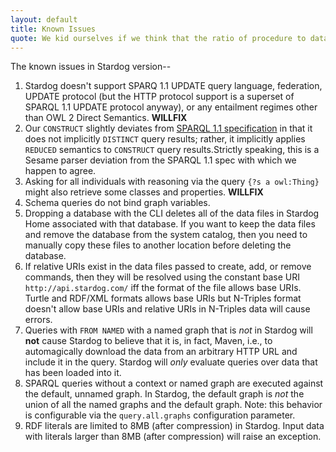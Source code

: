 ```yaml
---
layout: default
title: Known Issues
quote: We kid ourselves if we think that the ratio of procedure to data in an active data-base system can be made arbitrarily small or even kept small.
---
```


The known issues in Stardog <t>version</t>--

1. Stardog doesn't support SPARQ 1.1 UPDATE query
    language, federation, UPDATE protocol (but the HTTP protocol support is a superset of SPARQL 1.1 UPDATE protocol anyway), or any entailment regimes other than
    OWL 2 Direct Semantics. **WILLFIX**
1. Our `CONSTRUCT` slightly deviates from [SPARQL 1.1 specification](http://www.w3.org/TR/sparql11-query/#construct) in that it does not implicitly `DISTINCT` query results; rather, it implicitly applies `REDUCED` semantics to `CONSTRUCT` query results.<fn>Strictly speaking, this is a Sesame parser deviation from the SPARQL 1.1 spec with which we happen to agree.</fn>
1.  Asking for all individuals with reasoning via the query
    `{?s a owl:Thing}` might also retrieve some classes and properties.
    **WILLFIX**
2.  Schema queries do not bind graph variables.
3.  Dropping a database with the CLI deletes all of the data files
    in Stardog Home associated with that database. If you
    want to keep the data files and remove the database from the
    system catalog, then you need to manually copy these files to
    another location before deleting the database.
4.  If relative URIs exist in the data files passed to create, add, or
    remove commands, then they will be resolved using the constant base
    URI `http://api.stardog.com/` iff the format of the file allows base
    URIs. Turtle and RDF/XML formats allows base URIs but N-Triples
    format doesn't allow base URIs and relative URIs in N-Triples data
    will cause errors.
5.  Queries with `FROM NAMED` with a named graph that is *not* in
    Stardog will **not** cause Stardog to believe that it is, in fact,
    Maven, i.e., to automagically download the data from an arbitrary
    HTTP URL and include it in the query. Stardog will *only* evaluate
    queries over data that has been loaded into it.
6.  SPARQL queries without a context or named graph are executed against
    the default, unnamed graph. In Stardog, the default graph is *not*
    the union of all the named graphs and the default graph. Note: this
    behavior is configurable via the `query.all.graphs` configuration
    parameter.
7.  RDF literals are limited to 8MB (after compression) in Stardog.
    Input data with literals larger than 8MB (after compression) will
    raise an exception.
